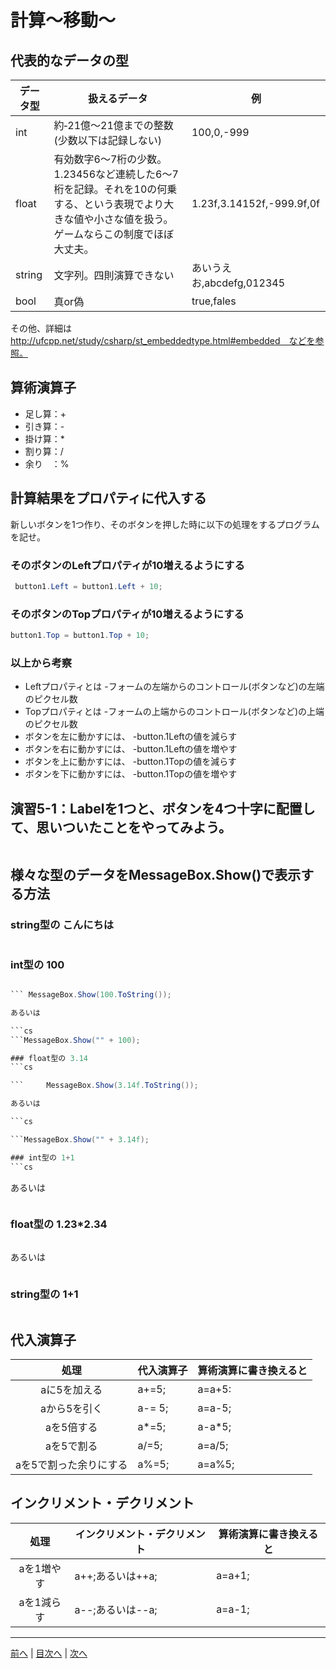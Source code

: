 # 計算～移動～

## 代表的なデータの型
|データ型|扱えるデータ|例|
|-------|-----------|--|
|int    | 約‐21億～21億までの整数(少数以下は記録しない)          | 100,0,-999 |
|float  |  有効数字6～7桁の少数。1.23456など連続した6～7桁を記録。それを10の何乗する、という表現でより大きな値や小さな値を扱う。ゲームならこの制度でほぼ大丈夫。         | 1.23f,3.14152f,-999.9f,0f |
|string |  文字列。四則演算できない         | あいうえお,abcdefg,012345 |
|bool   | 真or偽          | true,fales |

その他、詳細は http://ufcpp.net/study/csharp/st_embeddedtype.html#embedded　などを参照。

## 算術演算子
- 足し算：+
- 引き算：-
- 掛け算：*
- 割り算：/
- 余り　：%

## 計算結果をプロパティに代入する
新しいボタンを1つ作り、そのボタンを押した時に以下の処理をするプログラムを記せ。

### そのボタンのLeftプロパティが10増えるようにする
```cs
 button1.Left = button1.Left + 10;
```

### そのボタンのTopプロパティが10増えるようにする
```cs
button1.Top = button1.Top + 10;
```

### 以上から考察
- Leftプロパティとは
  -フォームの左端からのコントロール(ボタンなど)の左端のピクセル数
- Topプロパティとは
  -フォームの上端からのコントロール(ボタンなど)の上端のピクセル数
- ボタンを左に動かすには、
  -button.1Leftの値を減らす
- ボタンを右に動かすには、
  -button.1Leftの値を増やす
- ボタンを上に動かすには、
  -button.1Topの値を減らす
- ボタンを下に動かすには、
  -button.1Topの値を増やす

## 演習5-1：Labelを1つと、ボタンを4つ十字に配置して、思いついたことをやってみよう。

```cs

```

## 様々な型のデータをMessageBox.Show()で表示する方法
### string型の こんにちは
```cs

```

### int型の 100
```cs

``` MessageBox.Show(100.ToString());

あるいは

```cs
```MessageBox.Show("" + 100);

### float型の 3.14
```cs

```     MessageBox.Show(3.14f.ToString());

あるいは

```cs

```MessageBox.Show("" + 3.14f);

### int型の 1+1
```cs

```

あるいは

```cs

```

### float型の 1.23*2.34
```cs

```

あるいは

```cs

```

### string型の 1+1
```cs

```

## 代入演算子
|処理                   |代入演算子|算術演算に書き換えると|
|:---------------------:|---------|-------------------|
|aに5を加える            | a+=5;        |         a=a+5:          |
|aから5を引く           | a-= 5;       |   a=a-5;                |
|aを5倍する             |   a*=5;      |  a-a*5;                 |
|aを5で割る             | a/=5;        |  a=a/5;                 |
|aを5で割った余りにする   |a%=5;         |  a=a%5;                 |

## インクリメント・デクリメント
|処理      |インクリメント・デクリメント|算術演算に書き換えると|
|:-------:|--------------------------|----------------------|
|aを1増やす| a++;あるいは++a;                         | a=a+1;                  |		
|aを1減らす|	a--;あるいは--a;                      |    a=a-1;               |

---

[前へ](04.md) | [目次へ](README.md#%E7%9B%AE%E6%AC%A1) | [次へ](06.md)
